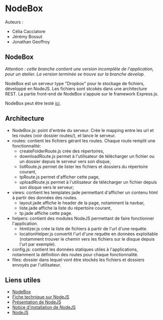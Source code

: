 NodeBox
=======

Auteurs :
* Célia Cacciatore
* Jérémy Bossut
* Jonathan Geoffroy

## NodeBox ##

_Attention : cette branche contient une version incomplète de l'application, pour un atelier. La version terminée se trouve sur la branche develop._

NodeBox est un serveur type "Dropbox" pour le stockage de fichiers, développé en NodeJS. 
Les fichiers sont stcokés dans une architecture REST.
La partie front-end de NodeBox s'appuie sur le framework Express.js.

NodeBox peut être testé [ici](http://nodebox.cloudapp.net:1337).

## Architecture ##

* NodeBox.js: point d'entrée du serveur. Crée le mapping entre les url et les routes (voir dossier routes/), et lance le serveur.
* routes: contient les fichiers gérant les routes. Chaque route remplit une fonctionnalité:
  * createFolderRoute.js crée des répertoires,
  * downloadRoute.js  permet à l'utilisateur de télécharger un fichier ou un dossier depuis le serveur vers son disque,
  * listRoute.js permet de lister les fichiers et dossiers du répertoire courant,
  * tpRoute.js permet d'afficher cette page,
  * uploadRoute.js permet à l'utilisateur de télécharger un fichier depuis son disque vers le serveur;
* views:  contient les templates jade permettant d'afficher un contenu html à partir des données des routes.
  * layout.jade affiche le header de la page, notamment la navbar,
  * liste.jade affiche la liste du répertoire courant,
  * tp.jade affiche cette page.
* helpers: contient des modules NodeJS permettant de faire fonctionner l'application.
  * htmlizer.js crée la liste de fichiers à partir de l'url d'une requête.
  * locationHelper.js convertit l'url d'une requête en données exploitable (notamment trouver le chemin vers les fichiers sur le disque depuis l'url par exemple).
* config.js: contient les données statiques utiles à l'applications, notamment la définition des routes pour chaque fonctionnalité.
* files:  dossier dans lequel vont être stockés les fichiers et dossiers envoyés par l'utilisateur.

## Liens utiles ##

* [NodeBox](http://nodebox.cloudapp.net:1337)
* [Fiche technique sur NodeJS](https://drive.google.com/file/d/0B9-RmOkIRcYOZzBfeG5WVjdlUXc/view)
* [Présentation de NodeJS](http://slides.com/jbossut/node#/)
* [Notice d'installation de NodeJS](https://drive.google.com/file/d/0BxpCmD2YUdl9RjVzODJGdDdkWUE/view) 
* [NodeJS](http://nodejs.org/)